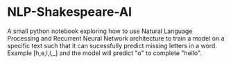# NLP-Shakespeare-AI
A small python notebook exploring how to use Natural Language Processing and Recurrent Neural Network architecture to train a model on a specific text such that it can sucessfully predict missing letters in a word. Example [h,e,l,l,_] and the model will predict "o" to complete "hello".
